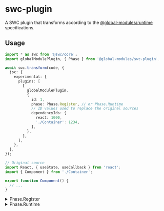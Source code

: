 # swc-plugin

A SWC plugin that transforms according to the [@global-modules/runtime](https://github.com/leegeunhyeok/global-modules/tree/main/packages/runtime) specifications.

## Usage

```ts
import * as swc from '@swc/core';
import globalModulePlugin, { Phase } from '@global-modules/swc-plugin';

await swc.transform(code, {
  jsc: {
    experimental: {
      plugins: [
        [
          globalModulePlugin,
          {
            id: 1,
            phase: Phase.Register, // or Phase.Runtime
            // ID values used to replace the original sources
            dependencyIds: {
              react: 1000,
              './Container': 1234,
            },
          },
        ],
      ],
    },
  },
});
```

```ts
// Original source
import React, { useState, useCallback } from 'react';
import { Component } from './Container';

export function Component() {
  // ...
}
```

<details>

<summary>Phase.Register</summary>

```ts
var __ctx = global.__modules.register(1);
import React, { useState, useCallback } from 'react';
import { Component } from './Container';
__x = function Component() {
  // ...
};
__ctx.exports(function () {
  return {
    Component: __x,
  };
});
var __x;
export { __x as Component };
```

</details>

<details>

<summary>Phase.Runtime</summary>

```ts
var __ctx = global.__modules.getContext(1);
var { default: React, useState, useCallback } = __ctx.require(1000); // `react`
var { Component } = __ctx.require(1234); // `./Container`
__x = function Component() {
  // ...
};
__ctx.exports(function () {
  return {
    Component: __x,
  };
});
var __x;
```

</details>
